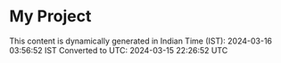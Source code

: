 # My Project

This content is dynamically generated in Indian Time (IST): 2024-03-16 03:56:52 IST
Converted to UTC: 2024-03-15 22:26:52 UTC
